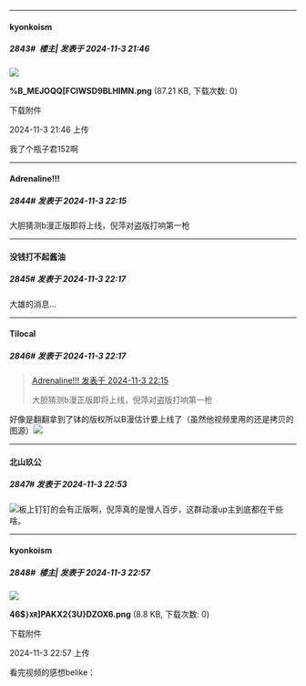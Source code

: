 ﻿
*****

####  kyonkoism  
##### 2843#         楼主| 发表于 2024-11-3 21:46

<img src="https://img.saraba1st.com/forum/202411/03/214632xa5shi2gi51dsihg.png" referrerpolicy="no-referrer">

<strong>%B_MEJOQQ[FCIWSD9BLHIMN.png</strong> (87.21 KB, 下载次数: 0)

下载附件

2024-11-3 21:46 上传

我了个瓶子君152啊


*****

####  Adrenaline!!!  
##### 2844#       发表于 2024-11-3 22:15

大胆猜测b漫正版即将上线，倪萍对盗版打响第一枪

*****

####  没钱打不起酱油  
##### 2845#       发表于 2024-11-3 22:17

大雄的消息…

*****

####  Tilocal  
##### 2846#       发表于 2024-11-3 22:17

<blockquote><a href="httphttps://bbs.saraba1st.com/2b/forum.php?mod=redirect&amp;goto=findpost&amp;pid=66611356&amp;ptid=1924836" target="_blank">Adrenaline!!! 发表于 2024-11-3 22:15</a>

大胆猜测b漫正版即将上线，倪萍对盗版打响第一枪</blockquote>
好像是翻翻拿到了钵的版权所以B漫估计要上线了（虽然他视频里用的还是拷贝的图源）<img src="https://static.saraba1st.com/image/smiley/face2017/035.png" referrerpolicy="no-referrer">


*****

####  北山玖公  
##### 2847#       发表于 2024-11-3 22:53

<img src="https://static.saraba1st.com/image/smiley/face2017/037.png" referrerpolicy="no-referrer">板上钉钉的会有正版啊，倪萍真的是慢人百步，这群动漫up主到底都在干些啥。

*****

####  kyonkoism  
##### 2848#         楼主| 发表于 2024-11-3 22:57

<img src="https://img.saraba1st.com/forum/202411/03/225728grhd9dxyrxrccuey.png" referrerpolicy="no-referrer">

<strong>46$`}XR`]PAKX2{3U}DZOX6.png</strong> (8.8 KB, 下载次数: 0)

下载附件

2024-11-3 22:57 上传

看完视频的感想belike：

